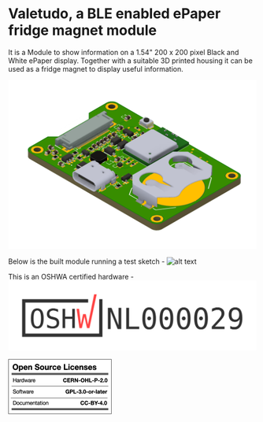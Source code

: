 # Valetudo, a BLE enabled ePaper fridge magnet module
It is a Module to show information on a 1.54" 200 x 200 pixel Black and White ePaper display. Together with a suitable 3D printed housing it can be used as a fridge magnet to display useful information. 

![alt text](https://github.com/tanmoydutta/valetudo/blob/main/images/Valetudo_Top.png?raw=true)

Below is the built module running a test sketch -
![alt text](https://github.com/tanmoydutta/valetudo/blob/main/images/Circuit_and_ePaper.png?raw=true)

This is an OSHWA certified hardware - 
![alt text](https://github.com/tanmoydutta/valetudo/blob/main/images/certification-mark-NL000029-wide.png?raw=true)

![alt text](https://github.com/tanmoydutta/valetudo/blob/main/images/oshw_license.png?raw=true)

